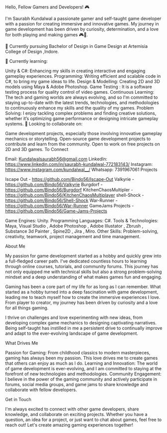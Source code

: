Hello, Fellow Gamers and Developers! 🎮

I'm Saurabh Kundalwal a passionate gamer and self-taught game developer with a passion for creating immersive and innovative games. My journey in game development has been driven by curiosity, determination, and a love for both playing and making games 🎮👾.

🔭 Currently pursuing Bachelor of Design in Game Design at Artemisia College of Design ,Indore.

🌱 Currently learning:

Unity & C#: Enhancing my skills in creating interactive and engaging gameplay experiences.
Programming: Writing efficient and scalable code in C#, to bring my game ideas to life.
Design & Modelling: Creating 2D and 3D models using Maya & Adobe Photoshop.
Game Testing : It is a software testing process for quality control of video games.
Continuous Learning: The tech and gaming worlds are always evolving, and so I'm committed to staying up-to-date with the latest trends, technologies, and methodologies to continuously enhance my skills and the quality of my games.
Problem Solving: I enjoy tackling complex problems and finding creative solutions, whether it’s optimizing game performance or designing intricate gameplay systems.
👯 Looking to collaborate on:

Game development projects, especially those involving innovative gameplay mechanics or storytelling.
Open-source game development projects to contribute and learn from the community.
Open to work on free projects on 2D and 3D games.
To Connect

Email: Kundalwalsaurabh56@gmail.com
LinkedIn: https://www.linkedin.com/in/saurabh-kundalwal-772183143/
Instagram: https://www.instagram.com/kundalwal__/
Whatsapp: 7391967061
Projects

Iscape Out  - https://github.com/Bindo56/Iscape-Out
Valkyrie - https://github.com/Bindo56/Valkyrie
Burgdorf - https://github.com/Bindo56/Burgdorf
KitchenChaosMultipler - https://github.com/Bindo56/KitchenChaosMultiplayer
shell-Shock - https://github.com/Bindo56/Shell-Shock
War-Runner - https://github.com/Bindo56/War-Runner
GameJams Projects - https://github.com/Bindo56/Game-Jams-Projects


Game Engines: Unity.
Programming Languages: C#.
Tools & Technologies: Maya, Visual Studio , Adobe Photoshop , Adobe Illustator , Zbrush , Substance 3d Painter , Spine2D , Jira , Miro.
Other Skills: Problem-solving, creativity, teamwork, project management and time management.


About Me

My passion for game development started as a hobby and quickly grew into a full-fledged career path. I've dedicated countless hours to learning through online courses, tutorials, and community forums. This journey has not only equipped me with technical skills but also a strong problem-solving mindset and a deep understanding of what makes games fun and engaging.

Gaming has been a core part of my life for as long as I can remember. What started as a hobby turned into a deep fascination with game development, leading me to teach myself how to create the immersive experiences I love. From player to creator, my journey has been driven by curiosity and a love for all things gaming.

I thrive on challenges and love experimenting with new ideas, from developing complex game mechanics to designing captivating narratives. Being self-taught has instilled in me a persistent drive to continually improve and adapt to the ever-evolving landscape of game development.

What Drives Me

Passion for Gaming: From childhood classics to modern masterpieces, gaming has always been my passion. This love drives me to create games that others can enjoy as much as I do. Learning and Innovation: The world of game development is ever-evolving, and I am committed to staying at the forefront of new technologies and methodologies. Community Engagement: I believe in the power of the gaming community and actively participate in forums, social media groups, and game jams to share knowledge and collaborate with fellow developers.

Get in Touch

I'm always excited to connect with other game developers, share knowledge, and collaborate on exciting projects. Whether you have a question, an idea for a project, or just want to chat about games, feel free to reach out! Let's create amazing gaming experiences together!
